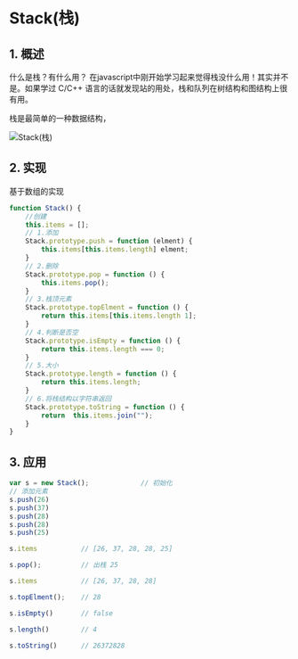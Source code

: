 # Stack(栈)

## 1. 概述

什么是栈？有什么用？ 在javascript中刚开始学习起来觉得栈没什么用！其实并不是。如果学过 C/C++ 语言的话就发现站的用处，栈和队列在树结构和图结构上很有用。

栈是最简单的一种数据结构，

![Stack(栈)](https://img0.baidu.com/it/u=476133369,3631744743&fm=26&fmt=auto&gp=0.jpg)

## 2. 实现

基于数组的实现

```js
function Stack() {
    //创建
    this.items = [];
    // 1.添加
    Stack.prototype.push = function (elment) {
        this.items[this.items.length] elment;
    }
    // 2.删除
    Stack.prototype.pop = function () {
        this.items.pop();
    }
    // 3.栈顶元素
    Stack.prototype.topElment = function () {
        return this.items[this.items.length 1];
    }
    // 4.判断是否空
    Stack.prototype.isEmpty = function () {
        return this.items.length === 0;
    }
    // 5.大小
    Stack.prototype.length = function () {
        return this.items.length;
    }
    // 6.将栈结构以字符串返回
    Stack.prototype.toString = function () {
        return  this.items.join("");
    }
}
```

## 3. 应用

```js
var s = new Stack();             // 初始化
// 添加元素
s.push(26)
s.push(37)
s.push(28)
s.push(28)
s.push(25)

s.items           // [26, 37, 28, 28, 25]

s.pop();          // 出栈 25

s.items           // [26, 37, 28, 28]

s.topElment();    // 28

s.isEmpty()       // false

s.length()        // 4

s.toString()      // 26372828
```

 
 <comment-comment/> 
 